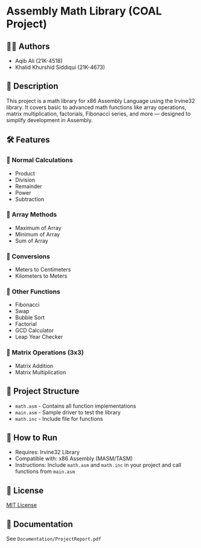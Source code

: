 # Assembly Math Library (COAL Project)

## 👨‍💻 Authors
- Aqib Ali (21K-4518)
- Khalid Khurshid Siddiqui (21K-4673)

## 📘 Description
This project is a math library for x86 Assembly Language using the Irvine32 library. It covers basic to advanced math functions like array operations, matrix multiplication, factorials, Fibonacci series, and more — designed to simplify development in Assembly.

## 🛠️ Features

### 🔢 Normal Calculations
- Product
- Division
- Remainder
- Power
- Subtraction

### 🧮 Array Methods
- Maximum of Array
- Minimum of Array
- Sum of Array

### 📐 Conversions
- Meters to Centimeters
- Kilometers to Meters

### 🧬 Other Functions
- Fibonacci
- Swap
- Bubble Sort
- Factorial
- GCD Calculator
- Leap Year Checker

### 🧾 Matrix Operations (3x3)
- Matrix Addition
- Matrix Multiplication

## 📂 Project Structure
- `math.asm` - Contains all function implementations
- `main.asm` - Sample driver to test the library
- `math.inc` - Include file for functions

## 🔧 How to Run
- Requires: Irvine32 Library
- Compatible with: x86 Assembly (MASM/TASM)
- Instructions: Include `math.asm` and `math.inc` in your project and call functions from `main.asm`

## 📝 License
[MIT License](LICENSE)

## 📄 Documentation
See `Documentation/ProjectReport.pdf`

